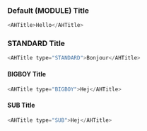 ### Default (MODULE) Title 
```js
<AHTitle>Hello</AHTitle>
```


### STANDARD Title
```js
<AHTitle type="STANDARD">Bonjour</AHTitle>
```

#### BIGBOY Title
```js
<AHTitle type="BIGBOY">Hej</AHTitle>
```

#### SUB Title
```js
<AHTitle type="SUB">Hej</AHTitle>
```
